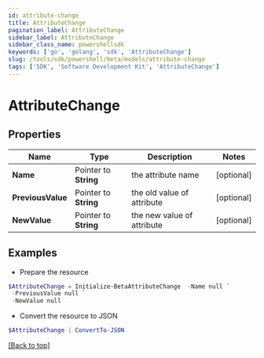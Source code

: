 ```yaml
---
id: attribute-change
title: AttributeChange
pagination_label: AttributeChange
sidebar_label: AttributeChange
sidebar_class_name: powershellsdk
keywords: ['go', 'golang', 'sdk', 'AttributeChange'] 
slug: /tools/sdk/powershell/beta/models/attribute-change
tags: ['SDK', 'Software Development Kit', 'AttributeChange']
---
```



# AttributeChange

## Properties

Name | Type | Description | Notes
------------ | ------------- | ------------- | -------------
**Name** |  Pointer to **String** | the attribute name | [optional] 
**PreviousValue** |  Pointer to **String** | the old value of attribute | [optional] 
**NewValue** |  Pointer to **String** | the new value of attribute | [optional] 

## Examples

- Prepare the resource
```powershell
$AttributeChange = Initialize-BetaAttributeChange  -Name null `
 -PreviousValue null `
 -NewValue null
```

- Convert the resource to JSON
```powershell
$AttributeChange | ConvertTo-JSON
```


[[Back to top]](#) 

